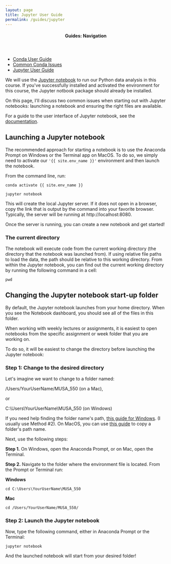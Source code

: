 ```yaml
---
layout: page
title: Jupyter User Guide
permalink: /guides/jupyter
---
```


<nav class="toc">
  <header><h4 class="nav__title">Guides: Navigation</h4></header>
  <ul class="toc__menu">
    <li>
      <a href="/guides/conda">Conda User Guide</a>
    </li>
    <li>
      <a href="/guides/conda-issues">Common Conda Issues</a>
    </li>
    <li>
      <a href="/guides/jupyter">Jupyter User Guide</a>
    </li>
  </ul>
</nav>

We will use the [Jupyter
notebook](https://jupyter-notebook.readthedocs.io/en/stable/) to run our Python
data analysis in this course. If you've successfully installed and activated the
environment for this course, the Jupyter notbook package should already be
installed.

On this page, I'll discuss two common issues when starting out with Jupyter
notebooks: launching a notebook and ensuring the right files are available.

For a guide to the user interface of Jupyter notebook, see the
[documentation](https://jupyter-notebook.readthedocs.io/en/stable/ui_components.html).

## Launching a Jupyter notebook

The recommended approach for starting a notebook is to use the Anaconda Prompt
on Windows or the Terminal app on MacOS. To do so, we simply need to activate
our `'{{ site.env_name }}'` environment and then launch the notebook.

From the command line, run:

```
conda activate {{ site.env_name }}
```

```
jupyter notebook
```

This will create the local Jupyter server. If it does not open in a browser,
copy the link that is output by the command into your favorite browser.
Typically, the server will be running at http://localhost:8080.

Once the server is running, you can create a new notebook and get started!

### The current directory

The notebook will execute code from the current working directory (the directory
that the notebook was launched from). If using relative file paths to load the
data, the path should be relative to this working directory. From within the
Jupyter notebook, you can find out the current working directory by running the
following command in a cell:

```
pwd
```

## Changing the Jupyter notebook start-up folder

By default, the Jupyter notebook launches from your home directory. When you
see the Notebook dashboard, you should see all of the files in this
folder.

When working with weekly lectures or assignments, it is easiest to open notebooks
from the specific assignment or week folder that you are working on.

To do so, it will be easiest to change the directory before launching the
Jupyter notebook:

### Step 1: Change to the desired directory

Let's imagine we want to change to a folder named:

/Users/YourUserName/MUSA_550 (on a Mac),

or

C:\Users\YourUserName\MUSA_550 (on Windows)

If you need help finding the folder name's path, [this guide for Windows](https://www.wikihow.com/Find-a-File%27s-Path-on-Windows). (I usually use Method #2). On MacOS, you can use [this guide](http://osxdaily.com/2015/11/05/copy-file-path-name-text-mac-os-x-finder/) to copy a folder's path name.

Next, use the following steps:

**Step 1.** On Windows, open the Anaconda Prompt, or on Mac, open the Terminal.

**Step 2.** Navigate to the folder where the environment file is located. From the Prompt or Terminal run:

**Windows**

```
cd C:\Users\YourUserName\MUSA_550
```

**Mac**

```
cd /Users/YourUserName/MUSA_550/
```

### Step 2: Launch the Jupyter notebook

Now, type the following command, either in Anaconda Prompt or the Terminal:

```
jupyter notebook
```

And the launched notebook will start from your desired folder!
